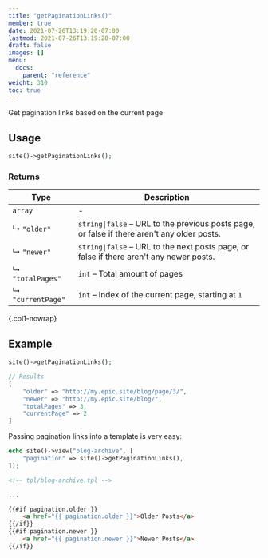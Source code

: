 ```yaml
---
title: "getPaginationLinks()"
member: true
date: 2021-07-26T13:19:20-07:00
lastmod: 2021-07-26T13:19:20-07:00
draft: false
images: []
menu:
  docs:
    parent: "reference"
weight: 310
toc: true
---
```


Get pagination links based on the current page

## Usage

```php
site()->getPaginationLinks();
```

### Returns

| Type              | Description                                                                                 |
| ----------------- | ------------------------------------------------------------------------------------------- |
| `array`           | -                                                                                           |
| ↳ `"older"`       | `string\|false` – URL to the previous posts page, or false if there aren't any older posts. |
| ↳ `"newer"`       | `string\|false` – URL to the next posts page, or false if there aren't any newer posts.     |
| ↳ `"totalPages"`  | `int` – Total amount of pages                                                               |
| ↳ `"currentPage"` | `int` – Index of the current page, starting at `1`                                          |
{.col1-nowrap}

## Example

```php
site()->getPaginationLinks();

// Results
[
    "older" => "http://my.epic.site/blog/page/3/",
    "newer" => "http://my.epic.site/blog/",
    "totalPages" => 3,
    "currentPage" => 2
]
```

Passing pagination links into a template is very easy:

```php
echo site()->view("blog-archive", [
    "pagination" => site()->getPaginationLinks(),
]);
```

```html
<!-- tpl/blog-archive.tpl -->

...

{{#if pagination.older }}
    <a href="{{ pagination.older }}">Older Posts</a>
{{/if}}
{{#if pagination.newer }}
    <a href="{{ pagination.newer }}">Newer Posts</a>
{{/if}}
```
